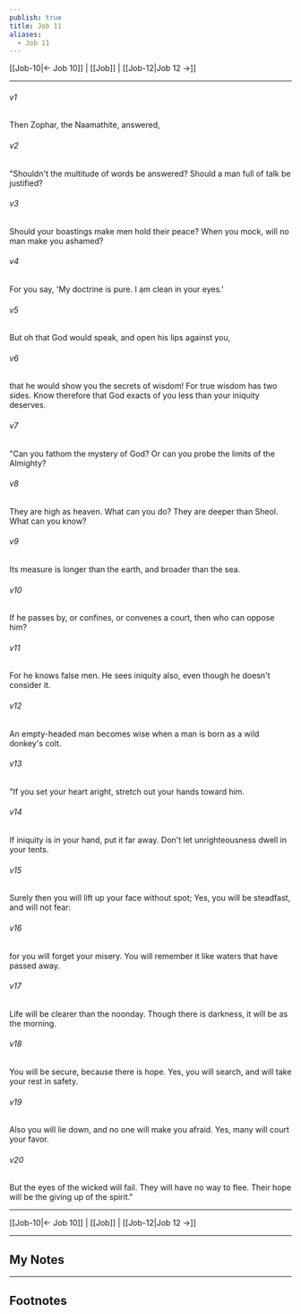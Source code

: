 ```yaml
---
publish: true
title: Job 11
aliases:
  - Job 11
---
```


[[Job-10|← Job 10]] | [[Job]] | [[Job-12|Job 12 →]]
***



###### v1 
Then Zophar, the Naamathite, answered, 

###### v2 
"Shouldn't the multitude of words be answered? Should a man full of talk be justified? 

###### v3 
Should your boastings make men hold their peace? When you mock, will no man make you ashamed? 

###### v4 
For you say, 'My doctrine is pure. I am clean in your eyes.' 

###### v5 
But oh that God would speak, and open his lips against you, 

###### v6 
that he would show you the secrets of wisdom! For true wisdom has two sides. Know therefore that God exacts of you less than your iniquity deserves. 

###### v7 
"Can you fathom the mystery of God? Or can you probe the limits of the Almighty? 

###### v8 
They are high as heaven. What can you do? They are deeper than Sheol. What can you know? 

###### v9 
Its measure is longer than the earth, and broader than the sea. 

###### v10 
If he passes by, or confines, or convenes a court, then who can oppose him? 

###### v11 
For he knows false men. He sees iniquity also, even though he doesn't consider it. 

###### v12 
An empty-headed man becomes wise when a man is born as a wild donkey's colt. 

###### v13 
"If you set your heart aright, stretch out your hands toward him. 

###### v14 
If iniquity is in your hand, put it far away. Don't let unrighteousness dwell in your tents. 

###### v15 
Surely then you will lift up your face without spot; Yes, you will be steadfast, and will not fear: 

###### v16 
for you will forget your misery. You will remember it like waters that have passed away. 

###### v17 
Life will be clearer than the noonday. Though there is darkness, it will be as the morning. 

###### v18 
You will be secure, because there is hope. Yes, you will search, and will take your rest in safety. 

###### v19 
Also you will lie down, and no one will make you afraid. Yes, many will court your favor. 

###### v20 
But the eyes of the wicked will fail. They will have no way to flee. Their hope will be the giving up of the spirit."

***
[[Job-10|← Job 10]] | [[Job]] | [[Job-12|Job 12 →]]

---
## My Notes

---
## Footnotes